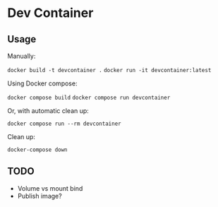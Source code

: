 # Dev Container

## Usage

Manually:

`docker build -t devcontainer .`
`docker run -it devcontainer:latest`

Using Docker compose:

`docker compose build`
`docker compose run devcontainer`

Or, with automatic clean up:

`docker compose run --rm devcontainer`

Clean up:

`docker-compose down`

## TODO

- Volume vs mount bind
- Publish image?
